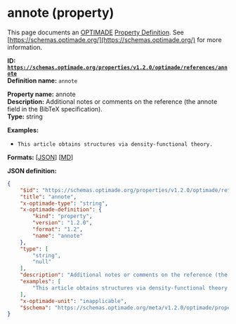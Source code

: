 # annote (property)
This page documents an [OPTIMADE](https://www.optimade.org/) [Property Definition](https://schemas.optimade.org/#definitions). See [https://schemas.optimade.org/](https://schemas.optimade.org/) for more information.

**ID: [`https://schemas.optimade.org/properties/v1.2.0/optimade/references/annote`](https://schemas.optimade.org/properties/v1.2.0/optimade/references/annote)**  
**Definition name:** `annote`

**Property name:** annote  
**Description:** Additional notes or comments on the reference (the annote field in the BibTeX specification).  
**Type:** string  



**Examples:**

- `This article obtains structures via density-functional theory.`

**Formats:** [[JSON](annote.json)] [[MD](annote.md)]

**JSON definition:**

``` json
{
    "$id": "https://schemas.optimade.org/properties/v1.2.0/optimade/references/annote",
    "title": "annote",
    "x-optimade-type": "string",
    "x-optimade-definition": {
        "kind": "property",
        "version": "1.2.0",
        "format": "1.2",
        "name": "annote"
    },
    "type": [
        "string",
        "null"
    ],
    "description": "Additional notes or comments on the reference (the annote field in the BibTeX specification).",
    "examples": [
        "This article obtains structures via density-functional theory."
    ],
    "x-optimade-unit": "inapplicable",
    "$schema": "https://schemas.optimade.org/meta/v1.2.0/optimade/property_definition.md"
}
```